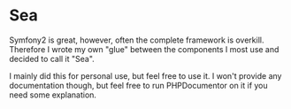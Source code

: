 Sea
===

Symfony2 is great, however, often the complete framework is overkill. Therefore I wrote my own "glue" between the components I most use and decided to call it "Sea".

I mainly did this for personal use, but feel free to use it. I won't provide any documentation though, but feel free to run PHPDocumentor on it if you need some explanation.
